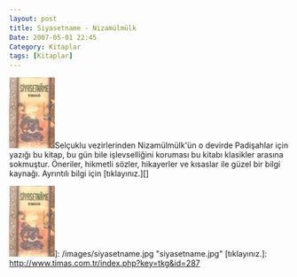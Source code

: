 ```yaml
---
layout: post
title: Siyasetname - Nizamülmülk
Date: 2007-05-01 22:45
Category: Kitaplar
tags: [Kitaplar]
---
```


![siyasetname.jpg][]Selçuklu vezirlerinden Nizamülmülk'ün o devirde
Padişahlar için yazığı bu kitap, bu gün bile işlevselliğini koruması bu
kitabı klasikler arasına sokmuştur. Öneriler, hikmetli sözler,
hikayerler ve kısaslar ile güzel bir bilgi kaynağı. Ayrıntılı bilgi için
[tıklayınız.][]

  [siyasetname.jpg]: /images/siyasetname.kucukresim.jpg
  ![siyasetname.jpg][]]: /images/siyasetname.jpg
    "siyasetname.jpg"
  [tıklayınız.]: http://www.timas.com.tr/index.php?key=tkg&id=287
